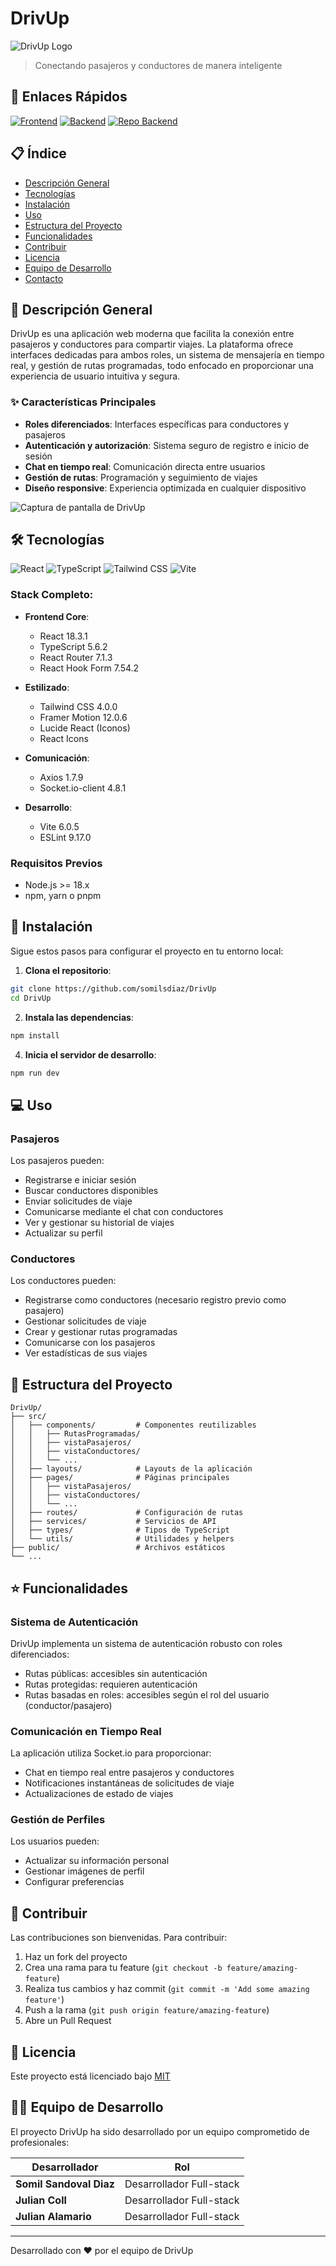 # DrivUp

![DrivUp Logo](https://[URL_PLACEHOLDER_LOGO_PROYECTO])

> Conectando pasajeros y conductores de manera inteligente

## 🚀 Enlaces Rápidos

[![Frontend](https://img.shields.io/badge/Frontend-DrivUp-blue?style=for-the-badge&logo=react)](https://drivup.onrender.com)
[![Backend](https://img.shields.io/badge/Backend-API-green?style=for-the-badge&logo=node.js)](https://drivup-backend.onrender.com)
[![Repo Backend](https://img.shields.io/badge/Repo-Backend-yellow?style=for-the-badge&logo=github)](https://github.com/somilsdiaz/DrivUp-backend)

## 📋 Índice

- [Descripción General](#descripción-general)
- [Tecnologías](#tecnologías)
- [Instalación](#instalación)
- [Uso](#uso)
- [Estructura del Proyecto](#estructura-del-proyecto)
- [Funcionalidades](#funcionalidades)
- [Contribuir](#contribuir)
- [Licencia](#licencia)
- [Equipo de Desarrollo](#equipo-de-desarrollo)
- [Contacto](#contacto)

## 📝 Descripción General

DrivUp es una aplicación web moderna que facilita la conexión entre pasajeros y conductores para compartir viajes. La plataforma ofrece interfaces dedicadas para ambos roles, un sistema de mensajería en tiempo real, y gestión de rutas programadas, todo enfocado en proporcionar una experiencia de usuario intuitiva y segura.

### ✨ Características Principales

- **Roles diferenciados**: Interfaces específicas para conductores y pasajeros
- **Autenticación y autorización**: Sistema seguro de registro e inicio de sesión
- **Chat en tiempo real**: Comunicación directa entre usuarios
- **Gestión de rutas**: Programación y seguimiento de viajes
- **Diseño responsive**: Experiencia optimizada en cualquier dispositivo

![Captura de pantalla de DrivUp](https://[PLACEHOLDER_PARA_SCREENSHOT_O_GIF])

## 🛠️ Tecnologías

![React](https://img.shields.io/badge/React-18.3.1-61DAFB?style=flat-square&logo=react)
![TypeScript](https://img.shields.io/badge/TypeScript-5.6.2-3178C6?style=flat-square&logo=typescript)
![Tailwind CSS](https://img.shields.io/badge/Tailwind_CSS-4.0.0-38B2AC?style=flat-square&logo=tailwind-css)
![Vite](https://img.shields.io/badge/Vite-6.0.5-646CFF?style=flat-square&logo=vite)

### Stack Completo:

- **Frontend Core**:
  - React 18.3.1
  - TypeScript 5.6.2
  - React Router 7.1.3
  - React Hook Form 7.54.2

- **Estilizado**:
  - Tailwind CSS 4.0.0
  - Framer Motion 12.0.6
  - Lucide React (Iconos)
  - React Icons

- **Comunicación**:
  - Axios 1.7.9
  - Socket.io-client 4.8.1

- **Desarrollo**:
  - Vite 6.0.5
  - ESLint 9.17.0

### Requisitos Previos

- Node.js >= 18.x
- npm, yarn o pnpm

## 🚀 Instalación

Sigue estos pasos para configurar el proyecto en tu entorno local:

1. **Clona el repositorio**:

```bash
git clone https://github.com/somilsdiaz/DrivUp
cd DrivUp
```

2. **Instala las dependencias**:

```bash
npm install
```

4. **Inicia el servidor de desarrollo**:

```bash
npm run dev
```

## 💻 Uso

### Pasajeros

Los pasajeros pueden:

- Registrarse e iniciar sesión
- Buscar conductores disponibles
- Enviar solicitudes de viaje
- Comunicarse mediante el chat con conductores
- Ver y gestionar su historial de viajes
- Actualizar su perfil

### Conductores

Los conductores pueden:

- Registrarse como conductores (necesario registro previo como pasajero)
- Gestionar solicitudes de viaje
- Crear y gestionar rutas programadas
- Comunicarse con los pasajeros
- Ver estadísticas de sus viajes

## 📁 Estructura del Proyecto

```
DrivUp/
├── src/
│   ├── components/         # Componentes reutilizables
│   │   ├── RutasProgramadas/
│   │   ├── vistaPasajeros/
│   │   ├── vistaConductores/
│   │   └── ...
│   ├── layouts/            # Layouts de la aplicación
│   ├── pages/              # Páginas principales
│   │   ├── vistaPasajeros/
│   │   ├── vistaConductores/
│   │   └── ...
│   ├── routes/             # Configuración de rutas
│   ├── services/           # Servicios de API
│   ├── types/              # Tipos de TypeScript
│   └── utils/              # Utilidades y helpers
├── public/                 # Archivos estáticos
└── ...
```

## ⭐ Funcionalidades

### Sistema de Autenticación

DrivUp implementa un sistema de autenticación robusto con roles diferenciados:
- Rutas públicas: accesibles sin autenticación
- Rutas protegidas: requieren autenticación
- Rutas basadas en roles: accesibles según el rol del usuario (conductor/pasajero)

### Comunicación en Tiempo Real

La aplicación utiliza Socket.io para proporcionar:
- Chat en tiempo real entre pasajeros y conductores
- Notificaciones instantáneas de solicitudes de viaje
- Actualizaciones de estado de viajes

### Gestión de Perfiles

Los usuarios pueden:
- Actualizar su información personal
- Gestionar imágenes de perfil
- Configurar preferencias

## 🤝 Contribuir

Las contribuciones son bienvenidas. Para contribuir:

1. Haz un fork del proyecto
2. Crea una rama para tu feature (`git checkout -b feature/amazing-feature`)
3. Realiza tus cambios y haz commit (`git commit -m 'Add some amazing feature'`)
4. Push a la rama (`git push origin feature/amazing-feature`)
5. Abre un Pull Request


## 📄 Licencia

Este proyecto está licenciado bajo [MIT]()

## 👨‍💻 Equipo de Desarrollo

El proyecto DrivUp ha sido desarrollado por un equipo comprometido de profesionales:

| Desarrollador | Rol |
|---------------|-----|
| **Somil Sandoval Diaz** | Desarrollador Full-stack |
| **Julian Coll** | Desarrollador Full-stack |
| **Julian Alamario** | Desarrollador Full-stack |

---

Desarrollado con ❤️ por el equipo de DrivUp
